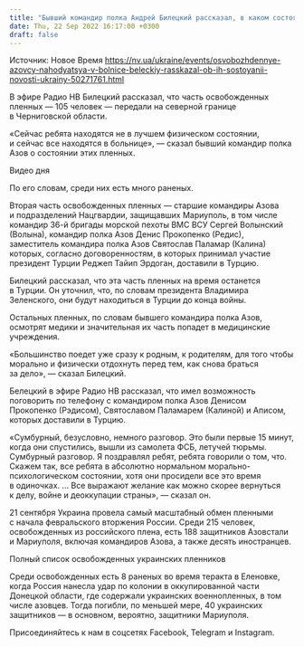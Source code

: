 ```yaml
---
title: "Бывший командир полка Андрей Билецкий рассказал, в каком состоянии находятся освобожденные азовцы"
date: Thu, 22 Sep 2022 16:17:00 +0300
draft: false
---
```

Источник: Новое Время https://nv.ua/ukraine/events/osvobozhdennye-azovcy-nahodyatsya-v-bolnice-beleckiy-rasskazal-ob-ih-sostoyanii-novosti-ukrainy-50271761.html


В эфире Радио НВ Билецкий рассказал, что часть освобожденных пленных — 105 человек — передали на северной границе в Черниговской области.

«Сейчас ребята находятся не в лучшем физическом состоянии, и сейчас все находятся в больнице», — сказал бывший командир полка Азов о состоянии этих пленных.

 Видео дня   

По его словам, среди них есть много раненых.

Вторая часть освобожденных пленных — старшие командиры Азова и подразделений Нацгвардии, защищавших Мариуполь, в том числе командир 36-й бригады морской пехоты ВМС ВСУ Сергей Волынский (Волына), командир полка Азов Денис Прокопенко (Редис), заместитель командира полка Азов Святослав Паламар (Калина) которых, согласно договоренностям, в которых принимал участие президент Турции Реджеп Тайип Эрдоган, доставили в Турцию.

Билецкий рассказал, что эта часть пленных на время останется в Турции. Он уточнил, что, по словам президента Владимира Зеленского, они будут находиться в Турции до конца войны.

Остальных пленных, по словам бывшего командира полка Азов, осмотрят медики и значительная их часть попадет в медицинские учреждения.

«Большинство поедет уже сразу к родным, к родителям, для того чтобы морально и физически отдохнуть перед тем, как снова браться за дело», — сказал Билецкий.

Белецкий в эфире Радио НВ рассказал, что имел возможность поговорить по телефону с командиром полка Азов Денисом Прокопенко (Рэдисом), Святославом Паламарем (Калиной) и Аписом, которых доставили в Турцию.

«Сумбурный, безусловно, немного разговор. Это были первые 15 минут, когда они спустились, вышли из самолета ФСБ, летучей тюрьмы. Сумбурный разговор. Я поздравлял ребят, ребята говорили о том, что. Скажем так, все ребята в абсолютно нормальном морально-психологическом состоянии, хотя они просидели все это время в одиночках. … Все выражают желание как можно скорее вернуться к делу, войне и деоккупации страны», — сказал он.

21 сентября Украина провела самый масштабный обмен пленными с начала февральского вторжения России. Среди 215 человек, освобожденных из российского плена, есть 188 защитников Азовстали и Мариуполя, включая командиров Азова, а также десять иностранцев.

 Полный список освобожденных украинских пленников

Среди освобожденных есть 8 раненых во время теракта в Еленовке, когда Россия нанесла удар по колонии в оккупированной части Донецкой области, где содержали украинских военнопленных, в том числе азовцев. Тогда погибли, по меньшей мере, 40 украинских защитников — в основном, вероятно, защитники Мариуполя.

Присоединяйтесь к нам в соцсетях Facebook, Telegram и Instagram.
